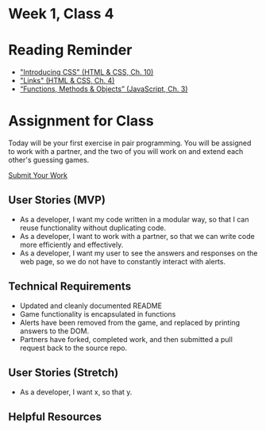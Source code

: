 # Week 1, Class 4

# Reading Reminder

* ["Introducing CSS" (HTML & CSS, Ch. 10)](https://canvas.instructure.com/courses/991898/assignments/4221192)
* ["Links" (HTML & CSS, Ch. 4)](https://canvas.instructure.com/courses/991898/assignments/4218865)
* [“Functions, Methods & Objects” (JavaScript, Ch. 3)](https://canvas.instructure.com/courses/991898/assignments/4218809)

# Assignment for Class

Today will be your first exercise in pair programming. You will be assigned to work with a partner, and the two of you will work on and extend each other's guessing games.

[Submit Your Work](https://canvas.instructure.com/courses/991898/assignments/4222874)

## User Stories (MVP)
 - As a developer, I want my code written in a modular way, so that I can reuse functionality without duplicating code.
 - As a developer, I want to work with a partner, so that we can write code more efficiently and effectively.
 - As a developer, I want my user to see the answers and responses on the web page, so we do not have to constantly interact with alerts.

## Technical Requirements
 - Updated and cleanly documented README
 - Game functionality is encapsulated in functions
 - Alerts have been removed from the game, and replaced by printing answers to the DOM.
 - Partners have forked, completed work, and then submitted a pull request back to the source repo.

## User Stories (Stretch)
 - As a developer, I want x, so that y.

## Helpful Resources
